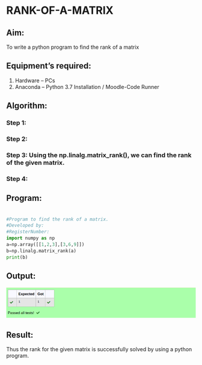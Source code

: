 # RANK-OF-A-MATRIX
## Aim:
To write a python program to find the rank of a matrix
## Equipment’s required:
1. 	Hardware – PCs
2. 	Anaconda – Python 3.7 Installation / Moodle-Code Runner
## Algorithm:
### Step 1: 
### Step 2: 
### Step 3: Using the np.linalg.matrix_rank(), we can find the rank of the given matrix.
### Step 4: 
## Program:
```python

#Program to find the rank of a matrix.
#Developed by: 
#RegisterNumber:
import numpy as np 
a=np.array([[1,2,3],[3,6,9]])
b=np.linalg.matrix_rank(a)
print(b)
```

## Output:
![output](rank.png)
## Result:
Thus the rank for the given matrix is successfully solved by  using a python program.

